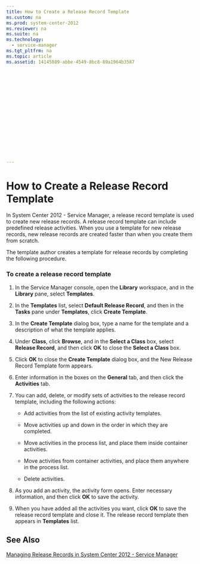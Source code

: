 ```yaml
---
title: How to Create a Release Record Template
ms.custom: na
ms.prod: system-center-2012
ms.reviewer: na
ms.suite: na
ms.technology: 
  - service-manager
ms.tgt_pltfrm: na
ms.topic: article
ms.assetid: 14145889-abbe-4549-8bc8-89a1964b3587


















---
```

# How to Create a Release Record Template
In System Center 2012 - Service Manager, a release record template is used to create new release records. A release record template can include predefined release activities. When you use a template for new release records, new release records are created faster than when you create them from scratch.  
  
 The template author creates a template for release records by completing the following procedure.  
  
### To create a release record template  
  
1.  In the Service Manager console, open the **Library** workspace, and in the **Library** pane, select **Templates**.  
  
2.  In the **Templates** list, select **Default Release Record**, and then in the **Tasks** pane under **Templates**, click **Create Template**.  
  
3.  In the **Create Template** dialog box, type a name for the template and a description of what the template applies.  
  
4.  Under **Class**, click **Browse**, and in the **Select a Class** box, select **Release Record**, and then click **OK** to close the **Select a Class** box.  
  
5.  Click **OK** to close the **Create Template** dialog box, and the New Release Record Template form appears.  
  
6.  Enter information in the boxes on the **General** tab, and then click the **Activities** tab.  
  
7.  You can add, delete, or modify sets of activities to the release record template, including the following actions:  
  
    -   Add activities from the list of existing activity templates.  
  
    -   Move activities up and down in the order in which they are completed.  
  
    -   Move activities in the process list, and place them inside container activities.  
  
    -   Move activities from container activities, and place them anywhere in the process list.  
  
    -   Delete activities.  
  
8.  As you add an activity, the activity form opens. Enter necessary information, and then click **OK** to save the activity.  
  
9. When you have added all the activities you want, click **OK** to save the release record template and close it. The release record template then appears in **Templates** list.  
  
## See Also  
 [Managing Release Records in System Center 2012 \- Service Manager](../../../sm/manage/operate/Managing-Release-Records-in-System-Center-2012---Service-Manager.md)
